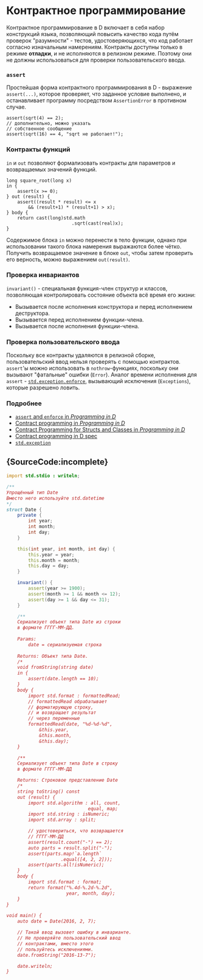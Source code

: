# Контрактное программирование

Контрактное программирование в D включает в себя набор
конструкций языка, позволяющий повысить качество кода
путём проверок "разумности" - тестов, удостоверяющихся,
что код работает согласно изначальным намерениям.
Контракты доступны только в режиме **отладки**, и не
исполняются в релизном режиме. Поэтому они не должны
использоваться для проверки пользовательского ввода.

### `assert`

Простейшая форма контрактного программирования в D -
выражение `assert(...)`, которое проверяет, что заданное
условие выполнено, и останавливает программу посредством
`AssertionError` в противном случае.

    assert(sqrt(4) == 2);
    // дополнительно, можно указать
    // собственное сообщение
    assert(sqrt(16) == 4, "sqrt не работает!");

### Контракты функций

`in` и `out` позволяют формализовать контракты для
параметров и возвращаемых значений функций.

    long square_root(long x)
    in {
        assert(x >= 0);
    } out (result) {
        assert((result * result) <= x
            && (result+1) * (result+1) > x);
    } body {
        return cast(long)std.math
                            .sqrt(cast(real)x);
    }

Содержимое блока `in` можно перенести в тело функции,
однако при использовании такого блока намерения выражаются
более чётко. Получить возвращаемое значение в блоке `out`,
чтобы затем проверить его верность, можно выражением
`out(result)`.

### Проверка инвариантов

`invariant()` - специальная функция-член структур
и классов, позволяющая контролировать состояние
объекта всё время его жизни:

* Вызывается после исполнения конструктора и перед
  исполнением деструктора.
* Вызывается перед исполнением функции-члена.
* Вызывается после исполнения функции-члена.

### Проверка пользовательского ввода

Поскольку все контракты удаляются в релизной сборке, пользовательский ввод
нельзя проверять с помощью контрактов. `assert`'ы можно использовать
в `nothrow`-функциях, поскольку они вызывают "фатальные" ошибки (`Error`).
Аналог времени исполнения для `assert` - [`std.exception.enforce`](https://dlang.org/phobos/std_exception.html#.enforce),
вызывающий исключения (`Exceptions`), которые разрешено ловить.

### Подробнее

- [`assert` and `enforce` in _Programming in D_](http://ddili.org/ders/d.en/assert.html)
- [Contract programming in _Programming in D_](http://ddili.org/ders/d.en/contracts.html)
- [Contract Programming for Structs and Classes in _Programming in D_](http://ddili.org/ders/d.en/invariant.html)
- [Contract programming in D spec](https://dlang.org/spec/contracts.html)
- [`std.exception`](https://dlang.org/phobos/std_exception.html)

## {SourceCode:incomplete}

```d
import std.stdio : writeln;

/**
Упрощённый тип Date
Вместо него используйте std.datetime
*/
struct Date {
    private {
        int year;
        int month;
        int day;
    }

    this(int year, int month, int day) {
        this.year = year;
        this.month = month;
        this.day = day;
    }

    invariant() {
        assert(year >= 1900);
        assert(month >= 1 && month <= 12);
        assert(day >= 1 && day <= 31);
    }

    /**
    Сериализует объект типа Date из строки
    в формате ГГГГ-ММ-ДД.
    
    Params:
        date = сериализуемая строка
        
    Returns: Объект типа Date.
    /*
    void fromString(string date)
    in {
        assert(date.length == 10);
    }
    body {
        import std.format : formattedRead;
        // formattedRead обрабатывает
        // форматирующую строку,
        // и возвращает результат
        // через переменные
        formattedRead(date, "%d-%d-%d",
            &this.year,
            &this.month,
            &this.day);
    }

    /**
    Сериализует объект типа Date в строку
    в формате ГГГГ-ММ-ДД

    Returns: Строковое представление Date
    /*
    string toString() const
    out (result) {
        import std.algorithm : all, count,
                              equal, map;
        import std.string : isNumeric;
        import std.array : split;

        // удостовериться, что возвращается
        // ГГГГ-ММ-ДД
        assert(result.count("-") == 2);
        auto parts = result.split("-");
        assert(parts.map!`a.length`
                    .equal([4, 2, 2]));
        assert(parts.all!isNumeric);
    }
    body {
        import std.format : format;
        return format("%.4d-%.2d-%.2d",
                      year, month, day);
    }
}

void main() {
    auto date = Date(2016, 2, 7);

    // Такой ввод вызовет ошибку в инварианте.
    // Не проверяйте пользовательский ввод
    // контрактами, вместо этого
    // пользуйтесь исключениями.
    date.fromString("2016-13-7");

    date.writeln;
}
```

